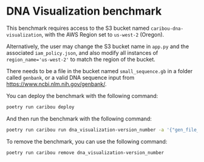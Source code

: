 # DNA Visualization benchmark

This benchmark requires access to the S3 bucket named `caribou-dna-visualization`,
with the AWS Region set to `us-west-2` (Oregon).

Alternatively, the user may change the S3 bucket name in `app.py` and the associated `iam_policy.json`, 
and also modify all instances of `region_name='us-west-2'` to match the region of the bucket.

There needs to be a file in the bucket named `small_sequence.gb` in a folder called `genbank`, 
or a valid DNA sequence input from https://www.ncbi.nlm.nih.gov/genbank/.

You can deploy the benchmark with the following command:

```bash
poetry run caribou deploy
```

And then run the benchmark with the following command:

```bash
poetry run caribou run dna_visualization-version_number -a '{"gen_file_name": "small_sequence.gb"}'
```

To remove the benchmark, you can use the following command:

```bash
poetry run caribou remove dna_visualization-version_number
```